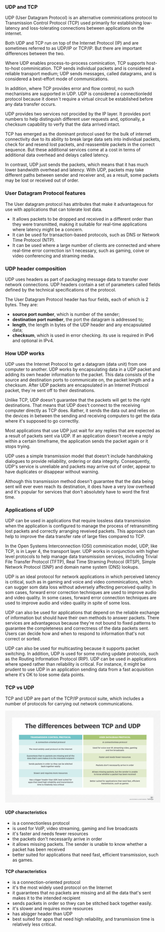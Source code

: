 ### UDP and TCP
UDP (User Datagram Protocol) is an alternative comminications protocol to Transmission Control Protocol (TCP) used primarily for establishing low-latency and loss-tolerating connections between applications on the internet.

Both UDP and TCP run on top of the Internet Protocol (IP) and are sometimes referred to as UDP/IP or TCP/IP. But there are important differences between the two.

Where UDP enables process-to-process cominication, TCP supports host-to-host comminication. TCP sends individual packets and is considered a reliable transport medium; UDP sends messages, called datagrams, and is considered a best-effort mode of communications.

In addition, where TCP provides error and flow control, no such mechanisms are supported in UDP. UDP is considered a connectionledd protocol because it doesn`t require a virtual circuit be established before any data transfer occurs.

UDP provides two services not procided by the IP layer. It provides port numbers to help distinguish different user requests and, optionally, a checksum capability to verfy that the data arrived intact.

TCP has emerged as the dominant protocol used for the bulk of internet connectivity due to its ability to break large data sets into individual packets, check for and resend lost packets, and reassemble packets in the correct sequence. But these additional services come at a cost in terms of additional data overhead and delays called latency.

In contrast, UDP just sends the packets, which means that it has much lower bandwidth overhead and latency. With UDP, packets may take different paths between sender and receiver and, as a result, some packets may be lost or received out of order.

### User Datagram Protocol features

The User datagram protocol has attributes that make it advantageous for use with applications that can tolerate lost data.

- It allows packets to be dropped and received in a different order than they were transmitted, making it suitable for real-time applications where latency might be a concern.
- It can be used for transaction-based protocols, such as DNS or Network Time Protocol (NTP).
- It can be used where a large number of clients are connected and where real-time error correction isn`t necessary, such as gaming, coive or video conferencing and straming media.

### UDP header composition

UDP uses headers as part of packaging message data to transfer over network connections. UDP headers contain a set of parameters called fields defined by the technical specifications of the protocol.

The User Datagram Protocol header has four fields, each of which is 2 bytes. They are:
- <strong>source port number</strong>, which is number of the sender;
- <strong>destination port number</strong>, the port the datagram is addressed to;
- <strong>length</strong>, the length in bytes of the UDP header and any encapsulated data;
- <strong>checksum</strong>, which is used in error checking. its use is required in IPv6 and optional in IPv4.

### How UDP works

UDP uses the Internet Protocol to get a datagram (data unit) from one computer to another. UDP works by encapsulating data in a UDP packet and adding its own header information to the packet. This data consists of the source and destination ports to communicate on, the packet length and a checksum. After UDP packets are encapsulated in an Internet Protocol packet, they`re sent off to their destinations.

Unlike TCP, UDP doesn't guarantee that the packets will get to the right destinations. That means that UDP does't connect to the receiving computer directly as TCP does. Rather, it sends the data out and relies on the devices in between the sending and receiving computers to get the data where it's supposed to go correctlly.

Most applications that use UDP just wait for any replies that are expected as a result of packets sent via UDP. If an application doesn't receive a reply within a certain timeframe, the application sends the packet again or it stops trying.

UDP uses a simple transmission model that doesn't include handshaking dialogues to provide reliability, ordering or data integrity. Consequently, UDP's service is unreliable and packets may arrive out of order, appear to have duplicates or disappear without warning.

Although this transmission method doesn't guarantee that the data being sent will ever even reach its destination, it does have a very low overhead and it's popular for services that don't absolutely have to word the first time.

### Applications of UDP

UDP can be used in applications that require lossless data transmission when the application is configured to manage the process of retransmitting lost packets and correctly arranging reveived packets. This approach can help to improve the data transfer rate of large files compared to TCP.

In the Open Systems Interconnection (OSI) comminication model, UDP, like TCP, is in Layer 4, the transport layer. UDP works in conjunction with higher level protocols to help manage data transmission services, including Trivial File Transfer Protocol (TFTP), Real Time Straming Protocol (RTSP), Simple Network Protocol (SNP) and domain name system (DNS) lookups.

UDP is an ideal protocol for network applications in which perceived latency is critical, such as in gaming and voice and video comminications, which can sugger som data loss without adversely affecting perceived quality. In som cases, forward error correction techniques are used to improve audio and video quality. In some cases, forward error connection techniques are used to improve audio and video quality in spite of some loss.

UDP can also be used for applications that depend on the reliable exchange of information but should have their own methods to answer packets. There services are advantageous because they're not bound to fixed patterns to guarantee the completeness and correctness of the data packets sent. Users can decide how and when to respond to information that's not correct or sorted.

UDP can also be used for multicasting because it supports packet switching. In addition, UDP is used for some routing update protocols, such as the Routing Information Protocol (RIP). UDP can be used in applications where speed rather than reliability is critical. For instance, it might be prudent to use UDP in an application sending data from a fast acquisition where it's OK to lose some data points.

### TCP vs UDP

TCP and UDP are part of the TCP/IP protocol suite, which includes a number of protocols for carrying out network communications.

![img](images/tcp_udp/1.png)

#### UDP characteristics

- is a connectionless protocol
- is used for VoIP, video streaming, gaming and live broadcasts
- it's faster and needs fewer resources
- the packets don't necessarily arrive in order
- it allows missing packets. The sender is unable to know whether a packet has been received
- better suited for applications that need fast, efficient transmission, such as games.

#### TCP characteristics

- is a connection-oriented protocol
- it's the most widely used protocol on the Internet
- it guarantees that no packets are missing and all the data that's sent makes it to the intended recipient
- sends packets in order so thwy can be stitched back together easily.
- it's slower and requires more resources
- has abigger header than UDP
- best suited for apps that need high reliability, and transmission time is relatively less critical.
